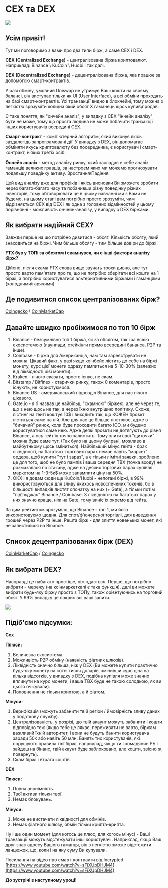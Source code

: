 # CEX та DEX

[![](https://img.youtube.com/vi/cNcQbUTm_PI/0.jpg)](https://www.youtube.com/watch?v=cNcQbUTm_PI)


**Усім привіт!**
----------------

Тут ми поговоримо з вами про два типи бірж, а саме CEX і DEX.

**CEX (Centralized Exchange)** - централізована біржа криптовалют. Наприклад: Binance \\ KuCoin \\ Huobi і так далі.

**DEX (Decentralized Exchange)** - децентралізована біржа, яка працює за допомогою смарт-контрактів.

У разі обміну, умовний Uniswap не утримує Ваші кошти на своєму балансі, він виступає тільки як UI (User Interface), а всі обміни проходять на базі смарт-контрактів. Усі транзакції видно в блокчейні, тому можна з легкістю зрозуміти коли\\на який обсяг Х гаманець щось купив\\продав.

Є таке поняття, як "ончейн аналіз", у випадку з CEX "інчейн аналізу" бути не може, тому що проста людина не може побачити транзакції інших користувачів всередині CEX.

**Смарт-контракт** - комп'ютерний алгоритм, який виконує якісь заздалегідь запрограмовані дії. У випадку з DEX, він допомагає обміняти якусь криптовалюту без посередника, є користувач і смарт-контракт, ніяких третіх осіб.

**Ончейн аналіз** - метод аналізу ринку, який закладає в себе аналіз гаманців великих гравців, за настроєм яких ми можемо прогнозувати подальшу поведінку активу. Зростання\\Падіння.

Цей вид аналізу вже для профіків і якісь висновки Ви зможете зробити через багато-багато часу та побачивши різну поведінку різних інвесторів, тому обговорювати це в цьому навчанні ми з Вами не будемо, на цьому етапі вам потрібно просто зрозуміти, чим відрізняється CEX від DEX і як одна з головних відмінностей у цьому порівнянні - можливість ончейн-аналізу, у випадку з DEX біржами.

**Як вибрати надійний CEX?**
----------------------------

Завжди перше на що потрібно дивитися - обсяг. Кількість обсягу, який знаходиться на біржі. Чим більше обсягу - тим більше довіри до біржі.

**FTX був у ТОПі за обсягом і скамнувся, чи є інші фактори аналізу бірж?**

Дійсно, після скама FTX слова вище звучать трохи дивно, але тут просто варто пам'ятати про те, що не потрібно зберігати всі кошти на 1 біржі, а потрібно користуватися альтернативними біржами і гаманцями (холодними\\гарячими)

Де подивитися список централізованих бірж?
------------------------------------------

[Coingecko](https://www.coingecko.com/ru/%D0%BE%D0%B1%D0%BC%D0%B5%D0%BD) \\ [CoinMarketCap](https://coinmarketcap.com/ru/rankings/exchanges/)

Давайте швидко пробіжимося по топ 10 бірж
-----------------------------------------

1.  Binance - безсумнівно топ 1 біржа, як за обсягом, так і за всією екосистемою (лаунпади, стейкінги прямо всередині бананса, P2P та інше).
2.  Coinbase - біржа для Американців, нам там зареєструвати не можна. Цікавий факт, у разі якщо коінбейс лістить до себе на біржі монету, курс цієї монети одразу пампиться на 5-10-30% (залежно від ліквідності цієї монети).
3.  Kraken - нічого сказати, просто існує, не скам.
4.  Bitstamp / Bitfinex - старички ринку, також 0 коментарів, просто існують, не користуємося.
5.  Binance US - американський підрозділ Binance, для нас нічого цікавого.
6.  Gate.io - я б назвав це найбільш "скамною" біржею, але не через те, що з нею щось не так, а через їхню внутрішню політику. Схоже, лістинг на гейті коштує 10$ і виходить так, що КОЖЕН проєкт ліститься саме на ній. Але для нас це більше ніж плюс, адже в "бичачий" ринок, коли буде проходити багато ICO, ми будемо користуватися саме нею. Адже деякі проєкти не дотягують до рівня Binance, а ось гейт їх точно залистить. Тому злити свої "щиточки" можна буде саме тут. (Так було на цьому булрані, можливо в майбутньому щось зміниться). Найбільший мінус гейта - брак ліквідності, на багатьох торгових парах немає навіть "маркет" ордера, щоб купити "тут і зараз", а є тільки лімітні заявки, зроблено це для того, щоб не було пампів і ваша середня ТВХ (точка входу) не розмазалася по стакану, адже на деяких торгових парах купівля маркетом на 1-3-5к$ може запампити ціну на 50%.
7.  OKX і я додам сюди ще KuCoin/Huobi - непогані біржі, в 99% використовуються для зливу якихось новоспечених токенів, бо в більшості випадків листят спочатку на них (+ Gate), а тільки потім "під'їжджає" Binance / Coinbase. З ліквідністю на багатьох парах у них значно краще, ніж на Gate, тому виніс їх окремо від гейта.

За цим рейтингом зрозуміло, що Binance - топ 1, ми його використовуємо щодня. Для спот/ф'ючерсної торгівлі, для виведення грошей через P2P та інше. Решта бірж - для злиття новеньких монет, які не залистилися на Binance.

Список децентралізованих бірж (DEX)
-----------------------------------

[CoinMarketCap](https://coinmarketcap.com/ru/rankings/exchanges/dex/) / [Coingecko](https://www.coingecko.com/ru/%D0%BE%D0%B1%D0%BC%D0%B5%D0%BD/decentralized)

Як вибрати DEX?
---------------

Насправді це набагато простіше, ніж здається. Перше, що потрібно вибрати - мережу (на коінмаркеткапі є така функція), далі ви можете вибрати будь-яку біржу просто з ТОПу, також орієнтуючись на торговий обсяг. У 99% випадку це покриє всі ваші запити.

![](https://auspicious-headline-1a1.notion.site/image/https%3A%2F%2Fs3-us-west-2.amazonaws.com%2Fsecure.notion-static.com%2Ff4392bab-5953-454b-a53a-db66588c00dc%2FUntitled.png?id=151fb51c-ac46-4905-8492-616cfb475499&table=block&spaceId=23fb39d4-a529-47b3-8f43-438f90005b5a&width=2000&userId=&cache=v2)

**Підіб'ємо підсумки:**
-----------------------

**Cex**

**Плюси:**

1.  Величезна екосистема.
2.  Можливість P2P обміну (наявність фіатних шлюзів).
3.  Ліквідність значно більша, ніж у DEX (Ви можете купити практично будь-яку монету на сотні тисяч доларів, змінивши курс ціна на кілька відсотків, у випадку з DEX, подібна купівля може значно вплинути на курс монети, і ваша ТВХ буде не такою солодкою, як ви цього очікували).
4.  Поповнення не тільки криптою, а й фіатом.

**Мінуси:**

1.  Верифікація (можуть забанити твій регіон / ймовірність зливу даних у податкову службу).
2.  Централізованість, у розрізі, що твій акаунт можуть забанити і кошти відповідно теж (якщо тебе це лякає, переживати не варто, біржам важливий їхній авторитет, і вони не будуть банити користувача заради 50к або навіть 50 млн. Банять тих користувачів, які порушують правила тієї біржі, наприклад, якщо ти громадянин РБ і зайдеш на бінанс, твій акаунт буде заблоковано, але кошти, звісно ж, повернуть).
3.  Скам біржі і втрата коштів.

**DEX**

**Плюси:**

1.  Повна анонімність.
2.  Твої активи тільки твої.
3.  Немає блокувань.

**Мінуси:**

1.  Може не вистачати ліквідності для обмінів.
2.  Немає фіатного шлюзу, обмін тільки крипта-крипта.

Ну і ще один момент (для когось це плюс, для когось мінус) - Ваші транзакції можуть відстежувати інші користувачі. Наприклад, якщо Ваш друг знає адресу Вашого гаманця, він з легкістю зможе відстежити ланцюжок, що, коли і на яку суму Ви купували.

Посилання на відео про смарт-контракти від Incrypted - [https://www.youtube.com/watch?v=sFiXUpDHJM4](https://www.youtube.com/watch?v=sFiXUpDHJM4)

**До зустрічі в наступному уроці!**